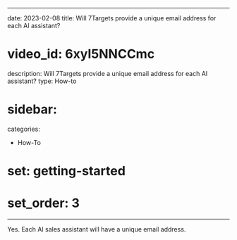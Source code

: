  ---
date: 2023-02-08
title: Will 7Targets provide a unique email address for each AI assistant?
# video_id: 6xyI5NNCCmc
description:  Will 7Targets provide a unique email address for each AI assistant?
type: How-to
# sidebar:

categories:
  - How-To
# set: getting-started
# set_order: 3
---
Yes. Each AI sales assistant will have a unique email address. 
